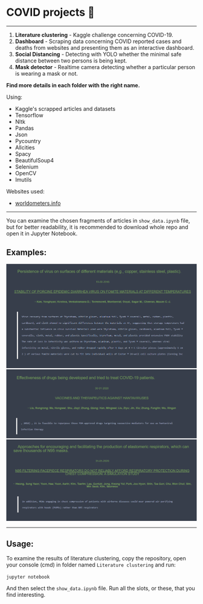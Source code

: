 # COVID projects 🦠
--------------------
1. **Literature clustering** - Kaggle challenge concerning COVID-19.
2. **Dashboard** - Scraping data concerning COVID reported cases and deaths from websites and presenting them as an interactive dashboard.
3. **Social Distancing** - Detecting with YOLO whether the minimal safe distance between two persons is being kept.
4. **Mask detector** - Realtime camera detecting whether a particular person is wearing a mask or not.

**Find more details in each folder with the right name.**

Using:
- Kaggle's scrapped articles and datasets
- Tensorflow
- Nltk
- Pandas
- Json
- Pycountry
- Allcities
- Spacy
- BeautifulSoup4
- Selenium
- OpenCV
- Imutils

Websites used:
- [worldometers.info](https://www.worldometers.info/coronavirus/)


---------------------------

You can examine the chosen fragments of articles in `show_data.ipynb` file, but for better readability, it is recommended to download whole repo and open it in Jupyter Notebook.

## Examples:
<img src="Literature Clustering/images/przyklad1.png" width=700>

<img src="Literature Clustering/images/przyklad2.png"  width=700>

<img src="Literature Clustering/images/przyklad3.png"  width=700>


---------------------------

## Usage:

To examine the results of literature clustering, copy the repository, open your console (cmd) in folder named `Literature clustering` and run:

``` jupyter notebook ```

And then select the `show_data.ipynb` file. Run all the slots, or these, that you find interesting.
